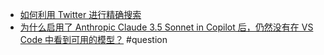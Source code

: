 - [如何利用 Twitter 进行精确搜索](https://x.com/Yangyixxxx/status/1853296523909767670)
- [为什么启用了 Anthropic Claude 3.5 Sonnet in Copilot 后，仍然没有在 VS Code 中看到可用的模型？](https://x.com/Nominatiivi/status/1853987683321950496) #question